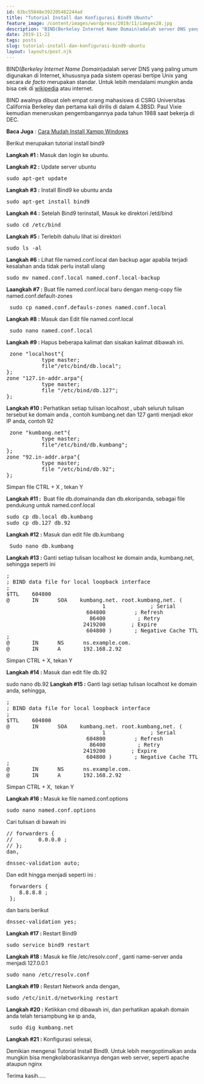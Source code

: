 ```yaml
---
id: 63bc55848e392205482244ad
title: "Tutorial Install dan Konfigurasi Bind9 Ubuntu"
feature_image: /content/images/wordpress/2019/11/iamges20.jpg
description: "BIND(Berkeley Internet Name Domain)adalah server DNS yang paling umum digunakan di Internet, khususnya pada sistem operasi bertipe Unix…"
date: 2019-11-22
tags: posts
slug: tutorial-install-dan-konfigurasi-bind9-ubuntu
layout: layouts/post.njk
---
```


<!--kg-card-begin: html-->
<p>BIND(<em>Berkeley Internet Name Domain</em>)adalah server DNS yang paling umum digunakan di Internet, khususnya pada sistem operasi bertipe Unix yang secara&nbsp;<em>de facto</em>&nbsp;merupakan standar. Untuk lebih mendalami mungkin anda bisa cek di <a href="https://id.wikipedia.org/wiki/BIND">wikipedia</a> atau internet.</p>



<p>BIND awalnya dibuat oleh empat orang mahasiswa di CSRG Universitas California Berkeley dan pertama kali dirilis di dalam 4.3BSD. Paul Vixie kemudian meneruskan pengembangannya pada tahun 1988 saat bekerja di DEC. </p>



<p><strong>Baca Juga</strong> : <a href="https://coretanit.com/tips-trick/cara-mudah-install-xampp-windows/">Cara Mudah Install Xampp Windows</a></p>



<p>Berikut merupakan tutorial install bind9 </p>



<p><strong>Langkah #1 :&nbsp;</strong>Masuk dan login ke ubuntu.</p>



<p><strong>Langkah #2 :</strong>&nbsp;Update server ubuntu</p>



<pre class="wp-block-preformatted">sudo apt-get update</pre>



<p><strong>Langkah #3 :</strong>&nbsp;Install Bind9 ke ubuntu anda</p>



<pre class="wp-block-preformatted">sudo apt-get install bind9</pre>



<p><strong>Langkah #4 :</strong>&nbsp;Setelah Bind9 terinstall, Masuk ke direktori /etd/bind </p>



<pre class="wp-block-preformatted">sudo cd /etc/bind </pre>



<p><strong>Langkah #5 :</strong>&nbsp;Terlebih dahulu lihat isi direktori </p>



<pre class="wp-block-preformatted">sudo ls -al </pre>



<p><strong>Langkah #6 :</strong>&nbsp;Lihat file named.conf.local dan backup agar apabila terjadi kesalahan anda tidak perlu install ulang </p>



<pre class="wp-block-preformatted">sudo mv named.conf.local named.conf.local-backup </pre>



<p><strong>Laangkah #7 :</strong>&nbsp;Buat file named.conf.local baru dengan meng-copy file named.conf.default-zones </p>



<pre class="wp-block-preformatted"> sudo cp named.conf.defauls-zones named.conf.local </pre>



<p><strong>Langkah #8 :&nbsp;</strong>Masuk dan Edit file named.conf.local </p>



<pre class="wp-block-preformatted"> sudo nano named.conf.local </pre>



<p><strong>Langkah #9 :&nbsp;</strong>Hapus beberapa kalimat dan sisakan kalimat dibawah ini. </p>



<pre class="wp-block-preformatted"> zone "localhost"{<br>&nbsp;&nbsp;&nbsp;&nbsp;&nbsp;&nbsp;&nbsp;&nbsp;&nbsp;&nbsp; type master;&nbsp;&nbsp;&nbsp;&nbsp;&nbsp;&nbsp;&nbsp;&nbsp;&nbsp;&nbsp;<br>&nbsp;&nbsp;&nbsp;&nbsp;&nbsp;&nbsp;&nbsp;&nbsp;&nbsp;&nbsp; file"/etc/bind/db.local";<br>};<br>zone "127.in-addr.arpa"{<br>&nbsp;&nbsp;&nbsp;&nbsp;&nbsp;&nbsp;&nbsp;&nbsp;&nbsp;&nbsp; type master;<br>&nbsp;&nbsp;&nbsp;&nbsp;&nbsp;&nbsp;&nbsp;&nbsp;&nbsp;&nbsp; file "/etc/bind/db.127";<br>}; </pre>



<p><strong>Langkah #10 :&nbsp;</strong>Perhatikan setiap tulisan localhost , ubah seluruh tulisan tersebut ke domain anda , contoh kumbang.net dan 127 ganti menjadi ekor IP anda, contoh 92 </p>



<pre class="wp-block-preformatted"> zone "kumbang.net"{<br>&nbsp;&nbsp;&nbsp;&nbsp;&nbsp;&nbsp;&nbsp;&nbsp;&nbsp;&nbsp; type master;&nbsp;&nbsp;&nbsp;&nbsp;&nbsp;&nbsp;&nbsp;&nbsp;&nbsp;&nbsp;<br>&nbsp;&nbsp;&nbsp;&nbsp;&nbsp;&nbsp;&nbsp;&nbsp;&nbsp;&nbsp; file"/etc/bind/db.kumbang";<br>};<br>zone "92.in-addr.arpa"{<br>&nbsp;&nbsp;&nbsp;&nbsp;&nbsp;&nbsp;&nbsp;&nbsp;&nbsp;&nbsp; type master;<br>&nbsp;&nbsp;&nbsp;&nbsp;&nbsp;&nbsp;&nbsp;&nbsp;&nbsp;&nbsp; file "/etc/bind/db.92";<br>}; </pre>



<p> Simpan file CTRL + X , tekan Y </p>



<p><strong>Langkah #11 :&nbsp;</strong>&nbsp;Buat file db.domainanda dan db.ekoripanda, sebagai file pendukung untuk named.conf.local </p>



<pre class="wp-block-preformatted">sudo cp db.local db.kumbang<br>sudo cp db.127 db.92 </pre>



<p><strong>Langkah #12 :</strong>&nbsp;Masuk dan edit file db.kumbang </p>



<pre class="wp-block-preformatted"> Sudo nano db.kumbang </pre>



<p><strong>Langkah #13 :</strong>&nbsp;Ganti setiap tulisan localhost ke domain anda, kumbang.net, sehingga seperti ini </p>



<pre class="wp-block-preformatted">;
; BIND data file for local loopback interface
;
$TTL    604800
@       IN      SOA    kumbang.net. root.kumbang,net. (
                              1              ; Serial
                         604800         ; Refresh
                          86400          ; Retry
                        2419200        ; Expire
                         604800 )       ; Negative Cache TTL
;
@       IN      NS      ns.example.com.
@       IN      A       192.168.2.92 </pre>



<p>Simpan CTRL + X, tekan Y </p>



<p><strong>Langkah #14 :&nbsp;</strong>Masuk dan edit file db.92 </p>



<p>sudo nano db.92 <strong>Langkah #15 :</strong>&nbsp;Ganti lagi setiap tulisan localhost ke domain anda, sehingga,</p>



<pre class="wp-block-preformatted">;
; BIND data file for local loopback interface
;
$TTL    604800
@       IN      SOA    kumbang.net. root.kumbang,net. (
                              1              ; Serial
                         604800         ; Refresh
                          86400          ; Retry
                        2419200        ; Expire
                         604800 )       ; Negative Cache TTL
;
@       IN      NS      ns.example.com.
@       IN      A       192.168.2.92 </pre>



<p>Simpan CTRL + X,&nbsp; tekan Y </p>



<p><strong>Langkah #16 :</strong>&nbsp;Masuk ke file named.conf.options </p>



<pre class="wp-block-preformatted">sudo nano named.conf.options </pre>



<p>Cari tulisan di bawah ini </p>



<pre class="wp-block-preformatted">// forwarders&nbsp;{
//&nbsp;&nbsp;&nbsp;&nbsp;&nbsp;&nbsp;&nbsp; 0.0.0.0 ;
// };
dan,</pre>



<pre class="wp-block-preformatted">dnssec-validation auto;</pre>



<p>Dan edit hingga menjadi seperti ini : </p>



<pre class="wp-block-preformatted"> forwarders&nbsp;{
&nbsp;&nbsp;&nbsp;&nbsp;8.8.8.8&nbsp;;
&nbsp;};</pre>



<p>dan baris berikut</p>



<pre class="wp-block-preformatted">dnssec-validation yes;</pre>



<p><strong>Langkah #17 :&nbsp;</strong>Restart Bind9 </p>



<pre class="wp-block-preformatted">sudo service bind9 restart </pre>



<p><strong>Langkah #18 :</strong>&nbsp;Masuk ke file /etc/resolv.conf , ganti name-server anda menjadi 127.0.0.1 </p>



<pre class="wp-block-preformatted">sudo nano /etc/resolv.conf </pre>



<p><strong>Langkah #19 :</strong>&nbsp;Restart Network anda dengan, </p>



<pre class="wp-block-preformatted">sudo /etc/init.d/networking restart </pre>



<p><strong>Langkah #20 :</strong>&nbsp;Ketikkan cmd dibawah ini, dan perhatikan apakah domain anda telah tersampbung ke ip anda, </p>



<pre class="wp-block-preformatted"> sudo dig kumbang.net </pre>



<p><strong>Langkah #21 :</strong>&nbsp;Konfigurasi selesai, </p>



<p>Demikian mengenai Tutorial Install Bind9. Untuk lebih mengoptimalkan anda mungkin bisa mengkolaborasikannya dengan web server, seperti apache ataupun nginx</p>



<p>Terima kasih&#8230;.. </p>
<!--kg-card-end: html-->

